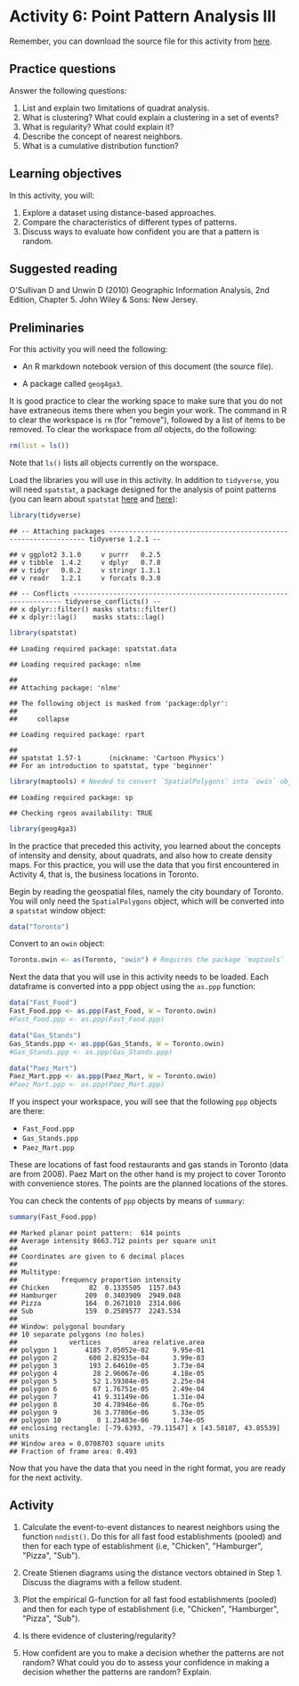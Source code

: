 # Activity 6: Point Pattern Analysis III

Remember, you can download the source file for this activity from [here](https://github.com/paezha/Spatial-Statistics-Course).

## Practice questions

Answer the following questions:

1. List and explain two limitations of quadrat analysis.
2. What is clustering? What could explain a clustering in a set of events?
3. What is regularity? What could explain it?
4. Describe the concept of nearest neighbors.
5. What is a cumulative distribution function?

## Learning objectives

In this activity, you will:

1. Explore a dataset using distance-based approaches.
2. Compare the characteristics of different types of patterns.
3. Discuss ways to evaluate how confident you are that a pattern is random.

## Suggested reading

O'Sullivan D and Unwin D (2010) Geographic Information Analysis, 2nd Edition, Chapter 5. John Wiley & Sons: New Jersey.

## Preliminaries

For this activity you will need the following:

* An R markdown notebook version of this document (the source file).

* A package called `geog4ga3`.

It is good practice to clear the working space to make sure that you do not have extraneous items there when you begin your work. The command in R to clear the workspace is `rm` (for "remove"), followed by a list of items to be removed. To clear the workspace from _all_ objects, do the following:

```r
rm(list = ls())
```

Note that `ls()` lists all objects currently on the worspace.

Load the libraries you will use in this activity. In addition to `tidyverse`, you will need `spatstat`, a package designed for the analysis of point patterns (you can learn about `spatstat` [here](https://cran.r-project.org/web/packages/spatstat/vignettes/getstart.pdf) and [here](http://spatstat.org/resources/spatstatJSSpaper.pdf)):

```r
library(tidyverse)
```

```
## -- Attaching packages ---------------------------------------------------------------- tidyverse 1.2.1 --
```

```
## v ggplot2 3.1.0     v purrr   0.2.5
## v tibble  1.4.2     v dplyr   0.7.8
## v tidyr   0.8.2     v stringr 1.3.1
## v readr   1.2.1     v forcats 0.3.0
```

```
## -- Conflicts ------------------------------------------------------------------- tidyverse_conflicts() --
## x dplyr::filter() masks stats::filter()
## x dplyr::lag()    masks stats::lag()
```

```r
library(spatstat)
```

```
## Loading required package: spatstat.data
```

```
## Loading required package: nlme
```

```
## 
## Attaching package: 'nlme'
```

```
## The following object is masked from 'package:dplyr':
## 
##     collapse
```

```
## Loading required package: rpart
```

```
## 
## spatstat 1.57-1       (nickname: 'Cartoon Physics') 
## For an introduction to spatstat, type 'beginner'
```

```r
library(maptools) # Needed to convert `SpatialPolygons` into `owin` object
```

```
## Loading required package: sp
```

```
## Checking rgeos availability: TRUE
```

```r
library(geog4ga3)
```

In the practice that preceded this activity, you learned about the concepts of intensity and density, about quadrats, and also how to create density maps. For this practice, you will use the data that you first encountered in Activity 4, that is, the business locations in Toronto.

Begin by reading the geospatial files, namely the city boundary of Toronto. You will only need the `SpatialPolygons` object, which will be converted into a `spatstat` window object:

```r
data("Toronto")
```

Convert to an `owin` object:

```r
Toronto.owin <- as(Toronto, "owin") # Requires the package `maptools`
```

Next the data that you will use in this activity needs to be loaded. Each dataframe is converted into a ppp object using the `as.ppp` function:

```r
data("Fast_Food")
Fast_Food.ppp <- as.ppp(Fast_Food, W = Toronto.owin)
#Fast_Food.ppp <- as.ppp(Fast_Food.ppp)

data("Gas_Stands")
Gas_Stands.ppp <- as.ppp(Gas_Stands, W = Toronto.owin)
#Gas_Stands.ppp <- as.ppp(Gas_Stands.ppp)

data("Paez_Mart")
Paez_Mart.ppp <- as.ppp(Paez_Mart, W = Toronto.owin)
#Paez_Mart.ppp <- as.ppp(Paez_Mart.ppp)
```

If you inspect your workspace, you will see that the following `ppp` objects are there:

* `Fast_Food.ppp`
* `Gas_Stands.ppp`
* `Paez_Mart.ppp`

These are locations of fast food restaurants and gas stands in Toronto (data are from 2008). Paez Mart on the other hand is my project to cover Toronto with convenience stores. The points are the planned locations of the stores. 

You can check the contents of `ppp` objects by means of `summary`:

```r
summary(Fast_Food.ppp)
```

```
## Marked planar point pattern:  614 points
## Average intensity 8663.712 points per square unit
## 
## Coordinates are given to 6 decimal places
## 
## Multitype:
##           frequency proportion intensity
## Chicken          82  0.1335505  1157.043
## Hamburger       209  0.3403909  2949.048
## Pizza           164  0.2671010  2314.086
## Sub             159  0.2589577  2243.534
## 
## Window: polygonal boundary
## 10 separate polygons (no holes)
##             vertices        area relative.area
## polygon 1       4185 7.05052e-02      9.95e-01
## polygon 2        600 2.82935e-04      3.99e-03
## polygon 3        193 2.64610e-05      3.73e-04
## polygon 4         28 2.96067e-06      4.18e-05
## polygon 5         52 1.59304e-05      2.25e-04
## polygon 6         67 1.76751e-05      2.49e-04
## polygon 7         41 9.31149e-06      1.31e-04
## polygon 8         30 4.78946e-06      6.76e-05
## polygon 9         36 3.77806e-06      5.33e-05
## polygon 10         8 1.23483e-06      1.74e-05
## enclosing rectangle: [-79.6393, -79.11547] x [43.58107, 43.85539] units
## Window area = 0.0708703 square units
## Fraction of frame area: 0.493
```

Now that you have the data that you need in the right format, you are ready for the next activity.

## Activity

1. Calculate the event-to-event distances to nearest neighbors using the function `nndist()`. Do this for all fast food establishments (pooled) and then for each type of establishment (i.e, "Chicken", "Hamburger", "Pizza", "Sub").

2. Create Stienen diagrams using the distance vectors obtained in Step 1. Discuss the diagrams with a fellow student.

3. Plot the empirical G-function for all fast food establishments (pooled) and then for each type of establishment (i.e, "Chicken", "Hamburger", "Pizza", "Sub").

4. Is there evidence of clustering/regularity? 

5. How confident are you to make a decision whether the patterns are not random? What could you do to assess your confidence in making a decision whether the patterns are random? Explain.

